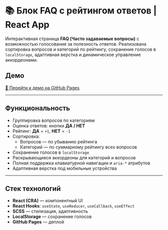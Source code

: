 # 📚 Блок FAQ с рейтингом ответов | React App

Интерактивная страница **FAQ (Часто задаваемые вопросы)** с возможностью голосования за полезность ответов. Реализована сортировка вопросов и категорий по рейтингу, сохранение голосов в `localStorage`, адаптивная верстка и динамическое управление аккордеонами.

## Демо

[🔗 Перейти к демо на GitHub Pages](https://alexsunchozz.github.io/Megafon)

---

## Функциональность

- Группировка вопросов по категориям
- Оценка ответов: кнопки **ДА / НЕТ**
- Рейтинг: **ДА** = `+1`, **НЕТ** = `-1`
- Сортировка:
  - Вопросов — по убыванию рейтинга
  - Категорий — по суммарному рейтингу всех вопросов
- Сохранение голосов в `localStorage`
- Раскрывающиеся аккордеоны для категорий и вопросов
- Полная поддержка клавиатурной навигации и `aria-*` атрибутов
- Адаптивная верстка под мобильные устройства

---

## Стек технологий

- **React (CRA)** — компонентный UI
- **React Hooks**: `useState`, `useReducer`, `useCallback`, `useEffect`
- **SCSS** — стилизация, адаптивность
- **LocalStorage** — сохранение голосов
- **GitHub Pages** — деплой
